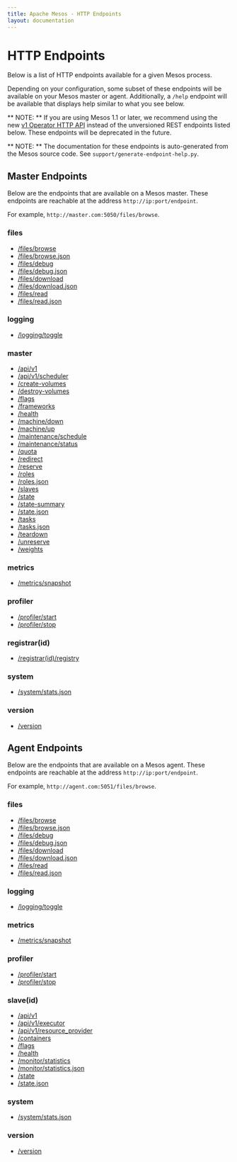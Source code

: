 ```yaml
---
title: Apache Mesos - HTTP Endpoints
layout: documentation
---
```

<!--- This is an automatically generated file. DO NOT EDIT! --->

# HTTP Endpoints #

Below is a list of HTTP endpoints available for a given Mesos process.

Depending on your configuration, some subset of these endpoints will be
available on your Mesos master or agent. Additionally, a `/help`
endpoint will be available that displays help similar to what you see
below.

** NOTE: ** If you are using Mesos 1.1 or later, we recommend using the
new [v1 Operator HTTP API](../operator-http-api.md) instead of the
unversioned REST endpoints listed below. These endpoints will be
deprecated in the future.


** NOTE: ** The documentation for these endpoints is auto-generated from
the Mesos source code. See `support/generate-endpoint-help.py`.

## Master Endpoints ##

Below are the endpoints that are available on a Mesos master. These
endpoints are reachable at the address `http://ip:port/endpoint`.

For example, `http://master.com:5050/files/browse`.

### files ###
* [/files/browse](files/browse.md)
* [/files/browse.json](files/browse.json.md)
* [/files/debug](files/debug.md)
* [/files/debug.json](files/debug.json.md)
* [/files/download](files/download.md)
* [/files/download.json](files/download.json.md)
* [/files/read](files/read.md)
* [/files/read.json](files/read.json.md)

### logging ###
* [/logging/toggle](logging/toggle.md)

### master ###
* [/api/v1](master/api/v1.md)
* [/api/v1/scheduler](master/api/v1/scheduler.md)
* [/create-volumes](master/create-volumes.md)
* [/destroy-volumes](master/destroy-volumes.md)
* [/flags](master/flags.md)
* [/frameworks](master/frameworks.md)
* [/health](master/health.md)
* [/machine/down](master/machine/down.md)
* [/machine/up](master/machine/up.md)
* [/maintenance/schedule](master/maintenance/schedule.md)
* [/maintenance/status](master/maintenance/status.md)
* [/quota](master/quota.md)
* [/redirect](master/redirect.md)
* [/reserve](master/reserve.md)
* [/roles](master/roles.md)
* [/roles.json](master/roles.json.md)
* [/slaves](master/slaves.md)
* [/state](master/state.md)
* [/state-summary](master/state-summary.md)
* [/state.json](master/state.json.md)
* [/tasks](master/tasks.md)
* [/tasks.json](master/tasks.json.md)
* [/teardown](master/teardown.md)
* [/unreserve](master/unreserve.md)
* [/weights](master/weights.md)

### metrics ###
* [/metrics/snapshot](metrics/snapshot.md)

### profiler ###
* [/profiler/start](profiler/start.md)
* [/profiler/stop](profiler/stop.md)

### registrar(id) ###
* [/registrar(id)/registry](registrar/registry.md)

### system ###
* [/system/stats.json](system/stats.json.md)

### version ###
* [/version](version.md)

## Agent Endpoints ##

Below are the endpoints that are available on a Mesos agent. These
endpoints are reachable at the address `http://ip:port/endpoint`.

For example, `http://agent.com:5051/files/browse`.

### files ###
* [/files/browse](files/browse.md)
* [/files/browse.json](files/browse.json.md)
* [/files/debug](files/debug.md)
* [/files/debug.json](files/debug.json.md)
* [/files/download](files/download.md)
* [/files/download.json](files/download.json.md)
* [/files/read](files/read.md)
* [/files/read.json](files/read.json.md)

### logging ###
* [/logging/toggle](logging/toggle.md)

### metrics ###
* [/metrics/snapshot](metrics/snapshot.md)

### profiler ###
* [/profiler/start](profiler/start.md)
* [/profiler/stop](profiler/stop.md)

### slave(id) ###
* [/api/v1](slave/api/v1.md)
* [/api/v1/executor](slave/api/v1/executor.md)
* [/api/v1/resource_provider](slave/api/v1/resource_provider.md)
* [/containers](slave/containers.md)
* [/flags](slave/flags.md)
* [/health](slave/health.md)
* [/monitor/statistics](slave/monitor/statistics.md)
* [/monitor/statistics.json](slave/monitor/statistics.json.md)
* [/state](slave/state.md)
* [/state.json](slave/state.json.md)

### system ###
* [/system/stats.json](system/stats.json.md)

### version ###
* [/version](version.md)
